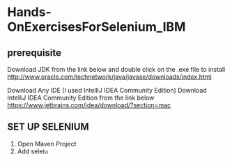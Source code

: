 # Hands-OnExercisesForSelenium_IBM

## prerequisite
Download JDK from the link below and double click on the .exe file to install
http://www.oracle.com/technetwork/java/javase/downloads/index.html

Download Any IDE (I used IntelliJ IDEA Community Edition)
Download  IntelliJ IDEA Community Edition from the link below 
https://www.jetbrains.com/idea/download/?section=mac

## SET UP SELENIUM
1. Open Maven Project 
2. Add seleiu
